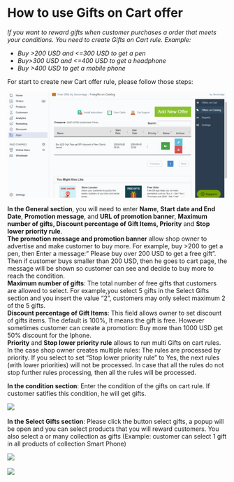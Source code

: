 # How to use Gifts on Cart offer

 _If you want to reward gifts when customer purchases a order that meets your conditions. You need to create Gifts on Cart rule. Example:_

* _Buy &gt;200 USD and &lt;=300 USD to get a pen_
* _Buy&gt;300 USD and &lt;=400 USD to get a headphone_
* _Buy &gt;400 USD to get a mobile phone_

For start to create new Cart offer rule, please follow those steps:

![](.gitbook/assets/new-cart-offer.gif)

**In the General section**, you will need to enter **Name**, **Start date and End Date**, **Promotion message**, and **URL of promotion banner**, **Maximum number of gifts,  Discount percentage of Gift Items, Priority** and **Stop lower priority rule**.  
**The promotion message and promotion banner** allow shop owner to advertise and  make customer to buy more. For example, buy &gt;200 to get a pen, then Enter a message:” Please buy over 200 USD to get a free gift”. Then if customer buys smaller than 200 USD, then he goes to cart page, the message will be shown so customer can see and decide to buy more to reach the condition.  
**Maximum number of gifts**: The total number of free gifts that customers are allowed to select. For example,you select 5 gifts in the Select Gifts section and you insert the value “2”, customers may only select maximum 2 of the 5 gifts.  
**Discount percentage of Gift Items**: This field allows owner to set discount of gifts items. The default is 100%, It means the gift is free. However sometimes customer can create a promotion: Buy more than 1000 USD get 50% discount for the Iphone.  
**Priority** and **Stop lower priority rule** allows to run multi Gifts on cart rules.  In the case shop owner creates multiple rules: The rules are processed by priority. If you select to set “Stop lower priority rule” to Yes, the next rules \(with lower priorities\) will not be processed. In case that all the rules do not stop further rules processing, then all the rules will be processed.

  
  
**In the condition section**: Enter the condition of the gifts on cart rule. If customer satifies this condition, he will get gifts.

![](https://secomapp.zendesk.com/hc/en-us/article_attachments/201105585/giftoncart1.png)

  
**In the Select Gifts section**: Please click the button select gifts, a popup will be open and you can select products that you will reward customers. You also select a or many collection as gifts \(Example: customer can select 1 gift in all products of collection Smart Phone\)

![](https://secomapp.zendesk.com/hc/en-us/article_attachments/201041249/giftoncart2.png)

![](https://secomapp.zendesk.com/hc/en-us/article_attachments/201105625/giftoncart3.png)

